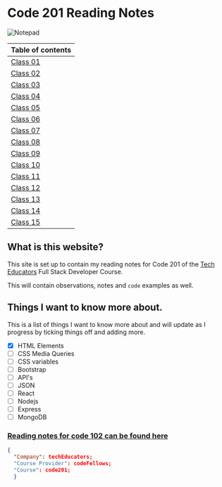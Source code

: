 # Code 201 Reading Notes

![Notepad](https://images.unsplash.com/photo-1517842645767-c639042777db?ixlib=rb-1.2.1&ixid=MnwxMjA3fDB8MHxwaG90by1wYWdlfHx8fGVufDB8fHx8&auto=format&fit=crop&w=2070&q=80)

|Table of contents|
|-----------------|
|[Class 01](https://r-saunders.github.io/teched-201/class-01)|
|[Class 02](https://r-saunders.github.io/teched-201/class-02)|
|[Class 03](https://r-saunders.github.io/teched-201/class-03)|
|[Class 04](https://r-saunders.github.io/teched-201/class-04)|
|[Class 05](https://r-saunders.github.io/teched-201/class-05)|
|[Class 06](https://r-saunders.github.io/teched-201/class-06)|
|[Class 07](https://r-saunders.github.io/teched-201/class-07)|
|[Class 08](https://r-saunders.github.io/teched-201/class-08)|
|[Class 09](https://r-saunders.github.io/teched-201/class-09)|
|[Class 10](https://r-saunders.github.io/teched-201/class-10)|
|[Class 11](https://r-saunders.github.io/teched-201/class-11)|
|[Class 12](https://r-saunders.github.io/teched-201/class-12)|
|[Class 13](https://r-saunders.github.io/teched-201/class-13)|
|[Class 14](https://r-saunders.github.io/teched-201/class-14)|
|[Class 15](https://r-saunders.github.io/teched-201/class-15)|

## What is this website?

This site is set up to contain my reading notes for Code 201 of the [Tech Educators](https://techeducators.co.uk/) Full Stack Developer Course.

This will contain observations, notes and `code` examples as well.

## Things I want to know more about.

This is a list of things I want to know more about and will update as I progress by ticking things off and adding more.

- [x] HTML Elements
- [ ] CSS Media Queries
- [ ] CSS variables
- [ ] Bootstrap
- [ ] API's
- [ ] JSON
- [ ] React
- [ ] Nodejs
- [ ] Express
- [ ] MongoDB

### [Reading notes for code 102 can be found here](https://r-saunders.github.io/reading-notes/)

```json
{
  "Company": techEducators;
  "Course Provider": codeFellows;
  "Course": code201;
  }
```
